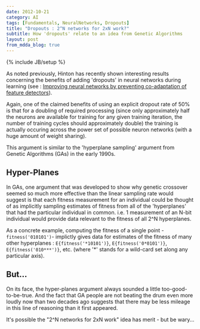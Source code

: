 ```yaml
---
date: 2012-10-21
category: AI
tags: [Fundamentals, NeuralNetworks, Dropouts]
title: "Dropouts : 2^N networks for 2xN work?"
subtitle: How 'dropouts' relate to an idea from Genetic Algorithms
layout: post
from_mdda_blog: true
---
```

{% include JB/setup %}


As noted previously,
Hinton has recently shown interesting results concerning the benefits of adding 
'dropouts' in neural networks during learning
(see : [Improving neural networks by preventing co-adaptation of feature detectors](http://arxiv.org/pdf/1207.0580.pdf)).

Again, one of the claimed benefits of using an explicit dropout rate of 50% is that 
for a doubling of required processing (since only approximately half the neurons are
available for training for any given training iteration, the number of training
cycles should approximately double) the training is actually occuring across 
the power set of possible neuron networks (with a huge amount of weight sharing).

This argument is similar to the 'hyperplane sampling' argument from
Genetic Algorithms (GAs) in the early 1990s.


Hyper-Planes
-----------------

In GAs, one argument that was developed to show why genetic crossover seemed so much more
effective than the linear sampling rate would suggest is that each 
fitness measurement for an individual could be thought of as implicitly sampling 
estimates of fitness from all of the 'hyperplanes' that had the particular individual
in common.  i.e. 1 measurement of an N-bit individual would provide 
data relevant to the fitness of all 2^N hyperplanes.

As a concrete example, computing the fitness of a single point - ``fitness('010101')``- 
implictly gives data for estimates of the fitness of many other hyperplanes : 
``E{fitness('*10101')}``, ``E{fitness('0*0101')}``, ``E{fitness('010***')}``, etc.
(where '*' stands for a wild-card set along any particular axis).


But...
-----------------

On its face, the hyper-planes argument always sounded a little too-good-to-be-true.  And the fact that 
GA people are not beating the drum even more loudly now than two 
decades ago suggests that there may be less mileage in this line of 
reasoning than it first appeared.

It's possible the "2^N networks for 2xN work" idea has merit - but be wary...
